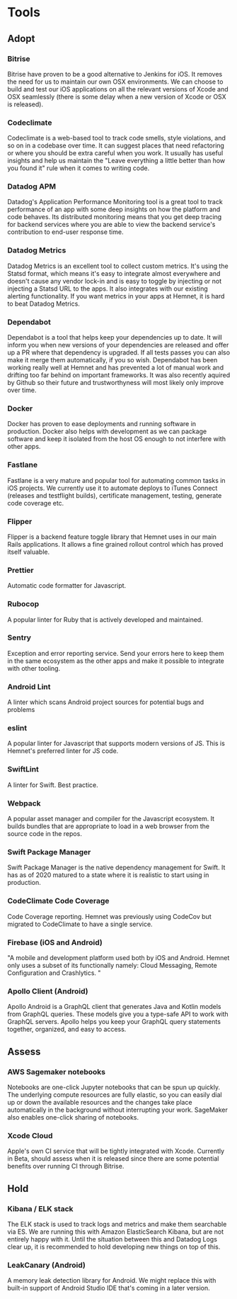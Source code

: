 # Tools

## Adopt

### Bitrise

Bitrise have proven to be a good alternative to Jenkins for iOS. It removes the need for us to maintain our own OSX environments. We can choose to build and test our iOS applications on all the relevant versions of Xcode and OSX seamlessly (there is some delay when a new version of Xcode or OSX is released).

### Codeclimate

Codeclimate is a web-based tool to track code smells, style violations, and so on in a codebase over time. It can suggest places that need refactoring or where you should be extra careful when you work. It usually has useful insights and help us maintain the "Leave everything a little better than how you found it" rule when it comes to writing code.

### Datadog APM

Datadog's Application Performance Monitoring tool is a great tool to track performance of an app with some deep insights on how the platform and code behaves. Its distributed monitoring means that you get deep tracing for backend services where you are able to view the backend service's contribution to end-user response time.

### Datadog Metrics

Datadog Metrics is an excellent tool to collect custom metrics. It's using the Statsd format, which means it's easy to integrate almost everywhere and doesn't cause any vendor lock-in and is easy to toggle by injecting or not injecting a Statsd URL to the apps. It also integrates with our existing alerting functionality. If you want metrics in your apps at Hemnet, it is hard to beat Datadog Metrics.

### Dependabot

Dependabot is a tool that helps keep your dependencies up to date. It will inform you when new versions of your dependencies are released and offer up a PR where that dependency is upgraded. If all tests passes you can also make it merge them automatically, if you so wish. Dependabot has been working really well at Hemnet and has prevented a lot of manual work and drifting too far behind on important frameworks. It was also recently aquired by Github so their future and trustworthyness will most likely only improve over time.

### Docker

Docker has proven to ease deployments and running software in production. Docker also helps with development as we can package software and keep it isolated from the host OS enough to not interfere with other apps.

### Fastlane

Fastlane is a very mature and popular tool for automating common tasks in iOS projects. We currently use it to automate deploys to iTunes Connect (releases and testflight builds), certificate management, testing, generate code coverage etc.

### Flipper

Flipper is a backend feature toggle library that Hemnet uses in our main Rails applications. It allows a fine grained rollout control which has proved itself valuable.

### Prettier

Automatic code formatter for Javascript.

### Rubocop

A popular linter for Ruby that is actively developed and maintained.

### Sentry

Exception and error reporting service. Send your errors here to keep them in the same ecosystem as the other apps and make it possible to integrate with other tooling.

### Android Lint

A linter which scans Android project sources for potential bugs and problems

### eslint

A popular linter for Javascript that supports modern versions of JS. This is Hemnet's preferred linter for JS code.

### SwiftLint

A linter for Swift. Best practice.

### Webpack

A popular asset manager and compiler for the Javascript ecosystem. It builds bundles that are appropriate to load in a web browser from the source code in the repos.

### Swift Package Manager

Swift Package Manager is the native dependency management for Swift. It has as of 2020 matured to a state where it is realistic to start using in production.

### CodeClimate Code Coverage

Code Coverage reporting. Hemnet was previously using CodeCov but migrated to CodeClimate to have a single service.

### Firebase (iOS and Android)

"A mobile and development platform used both by iOS and Android.
Hemnet only uses a subset of its functionally namely: Cloud Messaging, Remote Configuration and Crashlytics.
"

### Apollo Client (Android)

Apollo Android is a GraphQL client that generates Java and Kotlin models from GraphQL queries. These models give you a type-safe API to work with GraphQL servers. Apollo helps you keep your GraphQL query statements together, organized, and easy to access.

## Assess

### AWS Sagemaker notebooks

Notebooks are one-click Jupyter notebooks that can be spun up quickly. The underlying compute resources are fully elastic, so you can easily dial up or down the available resources and the changes take place automatically in the background without interrupting your work. SageMaker also enables one-click sharing of notebooks.

### Xcode Cloud

Apple's own CI service that will be tightly integrated with Xcode. Currently in Beta, should assess when it is released since there are some potential benefits over running CI through Bitrise.

## Hold

### Kibana / ELK stack

The ELK stack is used to track logs and metrics and make them searchable via ES. We are running this with Amazon ElasticSearch Kibana, but are not entirely happy with it. Until the situation between this and Datadog Logs clear up, it is recommended to hold developing new things on top of this.

### LeakCanary (Android)

A memory leak detection library for Android. We might replace this with built-in support of Android Studio IDE that's coming in a later version.
